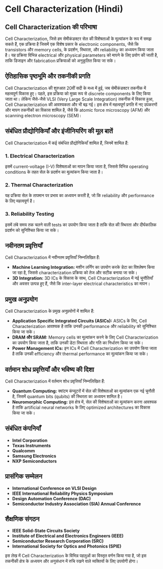 # Cell Characterization (Hindi)

## Cell Characterization की परिभाषा
Cell Characterization, जिसे हम सेमीकंडक्टर सेल की विशेषताओं के मूल्यांकन के रूप में समझ सकते हैं, एक प्रक्रिया है जिसमें एक विशेष प्रकार के electronic components, जैसे कि transistors और memory cells, के प्रदर्शन, स्थिरता, और reliability का अध्ययन किया जाता है। यह प्रक्रिया विभिन्न electrical और physical parameters को मापने के लिए प्रयोग की जाती है, ताकि डिजाइन और fabrication प्रक्रियाओं को अनुकूलित किया जा सके।

## ऐतिहासिक पृष्ठभूमि और तकनीकी प्रगति
Cell Characterization की शुरुआत 20वीं सदी के मध्य में हुई, जब सेमीकंडक्टर तकनीक में महत्वपूर्ण विकास हुए। पहले, इस प्रक्रिया को मुख्य रूप से discrete components के लिए किया जाता था। लेकिन जैसे-जैसे VLSI (Very Large Scale Integration) तकनीक में विकास हुआ, Cell Characterization की आवश्यकता और भी बढ़ गई। इस क्षेत्र में महत्वपूर्ण प्रगति में नए उपकरणों और मापन तकनीकों का विकास शामिल है, जैसे कि atomic force microscopy (AFM) और scanning electron microscopy (SEM)।

## संबंधित प्रौद्योगिकियाँ और इंजीनियरिंग की मूल बातें
Cell Characterization में कई संबंधित प्रौद्योगिकियाँ शामिल हैं, जिनमें शामिल हैं:

### 1. Electrical Characterization
इसमें current-voltage (I-V) विशेषताओं का मापन किया जाता है, जिससे विभिन्न operating conditions के तहत सेल के प्रदर्शन का मूल्यांकन किया जाता है।

### 2. Thermal Characterization
यह प्रक्रिया सेल के तापमान पर प्रभाव का अध्ययन करती है, जो कि reliability और performance के लिए महत्वपूर्ण है।

### 3. Reliability Testing
इसमें लंबे समय तक चलने वाली tests का उपयोग किया जाता है ताकि सेल की स्थिरता और दीर्घकालिक प्रदर्शन को सुनिश्चित किया जा सके।

## नवीनतम प्रवृत्तियाँ
Cell Characterization में नवीनतम प्रवृत्तियाँ निम्नलिखित हैं:

- **Machine Learning Integration:** मशीन लर्निंग का उपयोग करके डेटा का विश्लेषण किया जा रहा है, जिससे characterization प्रक्रिया को तेज और सटीक बनाया जा सके।
- **3D Integration:** 3D ICs के विकास के साथ, Cell Characterization में नई चुनौतियाँ और अवसर उत्पन्न हुए हैं, जैसे कि inter-layer electrical characteristics का मापन।

## प्रमुख अनुप्रयोग
Cell Characterization के प्रमुख अनुप्रयोगों में शामिल हैं:

- **Application Specific Integrated Circuits (ASICs):** ASICs के लिए, Cell Characterization आवश्यक है ताकि उनकी performance और reliability को सुनिश्चित किया जा सके।
- **DRAM और SRAM:** Memory cells का मूल्यांकन करने के लिए Cell Characterization का उपयोग किया जाता है, ताकि उनकी डेटा स्थिरता और गति का निर्धारण किया जा सके।
- **Power Management ICs:** इन ICs में Cell Characterization का उपयोग किया जाता है ताकि उनकी efficiency और thermal performance का मूल्यांकन किया जा सके।

## वर्तमान शोध प्रवृत्तियाँ और भविष्य की दिशा
Cell Characterization में वर्तमान शोध प्रवृत्तियाँ निम्नलिखित हैं:

- **Quantum Computing:** क्वांटम कंप्यूटरों में सेल की विशेषताओं का मूल्यांकन एक नई चुनौती है, जिसमें quantum bits (qubits) की स्थिरता का अध्ययन शामिल है।
- **Neuromorphic Computing:** इस क्षेत्र में, सेल की विशेषताओं का मूल्यांकन करना आवश्यक है ताकि artificial neural networks के लिए optimized architectures का विकास किया जा सके।

## संबंधित कंपनियाँ
- **Intel Corporation**
- **Texas Instruments**
- **Qualcomm**
- **Samsung Electronics**
- **NXP Semiconductors**

## प्रासंगिक सम्मेलन
- **International Conference on VLSI Design**
- **IEEE International Reliability Physics Symposium**
- **Design Automation Conference (DAC)**
- **Semiconductor Industry Association (SIA) Annual Conference**

## शैक्षणिक संगठन
- **IEEE Solid-State Circuits Society**
- **Institute of Electrical and Electronics Engineers (IEEE)**
- **Semiconductor Research Corporation (SRC)**
- **International Society for Optics and Photonics (SPIE)**

इस लेख में Cell Characterization के विभिन्न पहलुओं का विस्तृत वर्णन किया गया है, जो इस तकनीकी क्षेत्र के अध्ययन और अनुसंधान में रुचि रखने वाले व्यक्तियों के लिए उपयोगी होगा।